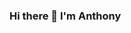 ### Hi there 👋 I'm Anthony

<!--
![Anurag's GitHub stats](https://github-readme-stats.vercel.app/api?username=gwentey&show_icons=true&theme=transparent)
-->
